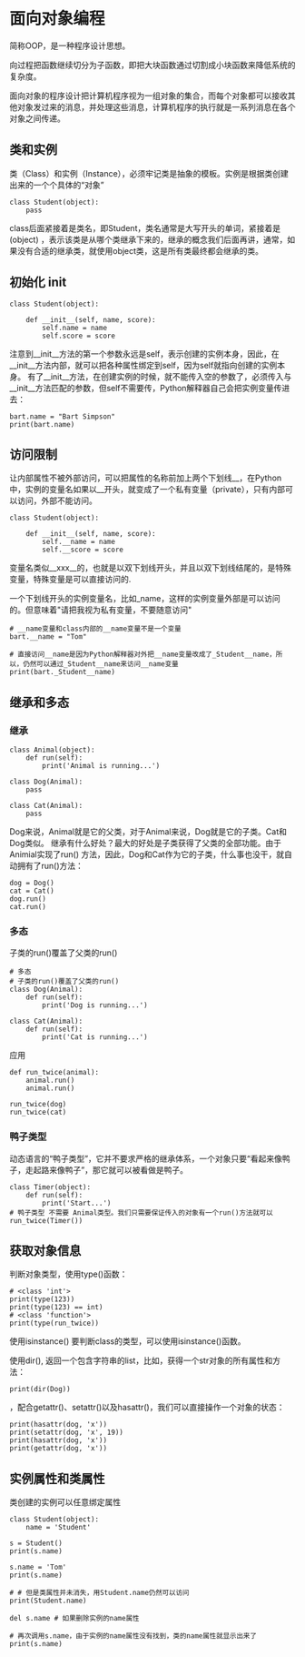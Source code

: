 # 面向对象编程

简称OOP，是一种程序设计思想。

向过程把函数继续切分为子函数，即把大块函数通过切割成小块函数来降低系统的复杂度。

面向对象的程序设计把计算机程序视为一组对象的集合，而每个对象都可以接收其他对象发过来的消息，并处理这些消息，计算机程序的执行就是一系列消息在各个对象之间传递。

## 类和实例

类（Class）和实例（Instance），必须牢记类是抽象的模板。实例是根据类创建出来的一个个具体的“对象”

```
class Student(object):
    pass
```

class后面紧接着是类名，即Student，类名通常是大写开头的单词，紧接着是(object)
，表示该类是从哪个类继承下来的，继承的概念我们后面再讲，通常，如果没有合适的继承类，就使用object类，这是所有类最终都会继承的类。

## 初始化 __init__

```
class Student(object):

    def __init__(self, name, score):
        self.name = name
        self.score = score
```

注意到__init__方法的第一个参数永远是self，表示创建的实例本身，因此，在__init__方法内部，就可以把各种属性绑定到self，因为self就指向创建的实例本身。
有了__init__方法，在创建实例的时候，就不能传入空的参数了，必须传入与__init__方法匹配的参数，但self不需要传，Python解释器自己会把实例变量传进去：

```
bart.name = "Bart Simpson"
print(bart.name)
```

## 访问限制

让内部属性不被外部访问，可以把属性的名称前加上两个下划线__，在Python中，实例的变量名如果以__开头，就变成了一个私有变量（private），只有内部可以访问，外部不能访问。

```
class Student(object):

    def __init__(self, name, score):
        self.__name = name
        self.__score = score
```

变量名类似__xxx__的，也就是以双下划线开头，并且以双下划线结尾的，是特殊变量，特殊变量是可以直接访问的.

一个下划线开头的实例变量名，比如_name，这样的实例变量外部是可以访问的。但意味着"请把我视为私有变量，不要随意访问"

```
# __name变量和class内部的__name变量不是一个变量
bart.__name = "Tom"
```

```
# 直接访问__name是因为Python解释器对外把__name变量改成了_Student__name，所以，仍然可以通过_Student__name来访问__name变量
print(bart._Student__name)
```

## 继承和多态

### 继承

```
class Animal(object):
    def run(self):
        print('Animal is running...')

class Dog(Animal):
    pass

class Cat(Animal):
    pass
```

Dog来说，Animal就是它的父类，对于Animal来说，Dog就是它的子类。Cat和Dog类似。
继承有什么好处？最大的好处是子类获得了父类的全部功能。由于Animial实现了run()
方法，因此，Dog和Cat作为它的子类，什么事也没干，就自动拥有了run()方法：

```
dog = Dog()
cat = Cat()
dog.run()
cat.run()
```

### 多态

子类的run()覆盖了父类的run()

```
# 多态
# 子类的run()覆盖了父类的run()
class Dog(Animal):
    def run(self):
        print('Dog is running...')

class Cat(Animal):
    def run(self):
        print('Cat is running...')
```

应用

```
def run_twice(animal):
    animal.run()
    animal.run()

run_twice(dog)
run_twice(cat)
```

### 鸭子类型

动态语言的“鸭子类型”，它并不要求严格的继承体系，一个对象只要“看起来像鸭子，走起路来像鸭子”，那它就可以被看做是鸭子。

```
class Timer(object):
    def run(self):
        print('Start...')
# 鸭子类型 不需要 Animal类型。我们只需要保证传入的对象有一个run()方法就可以
run_twice(Timer())
```

## 获取对象信息
判断对象类型，使用type()函数：
```
# <class 'int'>
print(type(123))
print(type(123) == int)
# <class 'function'>
print(type(run_twice))
```

使用isinstance()
要判断class的类型，可以使用isinstance()函数。

使用dir(), 返回一个包含字符串的list，比如，获得一个str对象的所有属性和方法：
```
print(dir(Dog))
```

，配合getattr()、setattr()以及hasattr()，我们可以直接操作一个对象的状态：
```
print(hasattr(dog, 'x'))
print(setattr(dog, 'x', 19))
print(hasattr(dog, 'x'))
print(getattr(dog, 'x'))
```

## 实例属性和类属性
类创建的实例可以任意绑定属性
```
class Student(object):
    name = 'Student'

s = Student()
print(s.name)

s.name = 'Tom'
print(s.name)

# # 但是类属性并未消失，用Student.name仍然可以访问
print(Student.name)

del s.name # 如果删除实例的name属性

# 再次调用s.name，由于实例的name属性没有找到，类的name属性就显示出来了
print(s.name)
```
